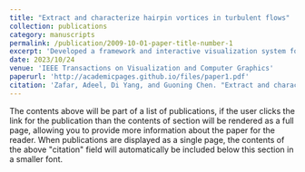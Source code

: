 ```yaml
---
title: "Extract and characterize hairpin vortices in turbulent flows"
collection: publications
category: manuscripts
permalink: /publication/2009-10-01-paper-title-number-1
excerpt: 'Developed a framework and interactive visualization system for extracting, separating, and analyzing hairpin vortices in turbulent flows using hierarchical and geometry-based methods.'
date: 2023/10/24
venue: 'IEEE Transactions on Visualization and Computer Graphics'
paperurl: 'http://academicpages.github.io/files/paper1.pdf'
citation: 'Zafar, Adeel, Di Yang, and Guoning Chen. "Extract and characterize hairpin vortices in turbulent flows." IEEE Transactions on Visualization and Computer Graphics 30.1 (2023): 716-726.'
---
```

The contents above will be part of a list of publications, if the user clicks the link for the publication than the contents of section will be rendered as a full page, allowing you to provide more information about the paper for the reader. When publications are displayed as a single page, the contents of the above "citation" field will automatically be included below this section in a smaller font.
